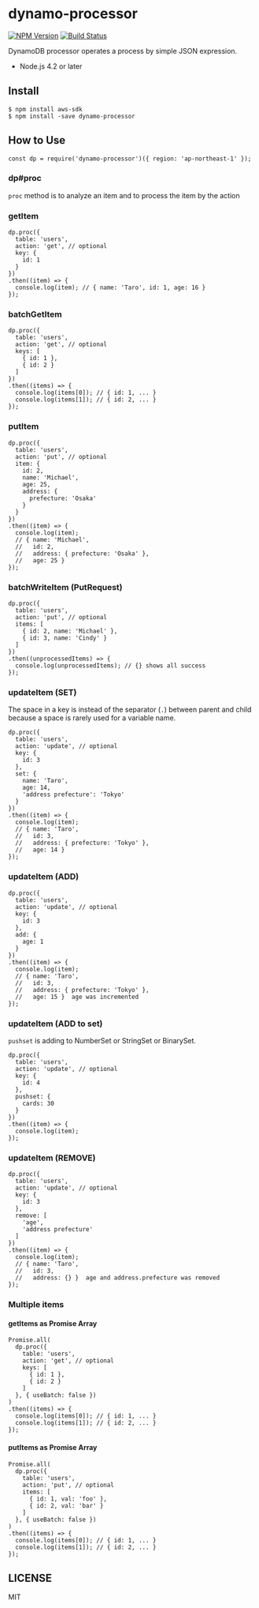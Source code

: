 dynamo-processor
================

[![NPM Version][npm-image]][npm-url]
[![Build Status](https://travis-ci.org/tilfin/dynamo-processor.svg?branch=master)](https://travis-ci.org/tilfin/dynamo-processor)

DynamoDB processor operates a process by simple JSON expression.

* Node.js 4.2 or later

## Install

```
$ npm install aws-sdk
$ npm install -save dynamo-processor
```

## How to Use

```
const dp = require('dynamo-processor')({ region: 'ap-northeast-1' });
```

### dp#proc

`proc` method is to analyze an item and to process the item by the action

### getItem

```
dp.proc({
  table: 'users',
  action: 'get', // optional
  key: {
    id: 1
  }
})
.then((item) => {
  console.log(item); // { name: 'Taro', id: 1, age: 16 }
});
```

### batchGetItem

```
dp.proc({
  table: 'users',
  action: 'get', // optional
  keys: [
    { id: 1 },
    { id: 2 }
  ]
})
.then((items) => {
  console.log(items[0]); // { id: 1, ... }
  console.log(items[1]); // { id: 2, ... }
});
```

### putItem

```
dp.proc({
  table: 'users',
  action: 'put', // optional
  item: {
    id: 2,
    name: 'Michael',
    age: 25,
    address: {
      prefecture: 'Osaka'
    }
  }
})
.then((item) => {
  console.log(item);
  // { name: 'Michael',
  //   id: 2,
  //   address: { prefecture: 'Osaka' },
  //   age: 25 }
});
```

### batchWriteItem (PutRequest)

```
dp.proc({
  table: 'users',
  action: 'put', // optional
  items: [
    { id: 2, name: 'Michael' },
    { id: 3, name: 'Cindy' }
  ]
})
.then((unprocessedItems) => {
  console.log(unprocessedItems); // {} shows all success
});
```

### updateItem (SET)

The space in a key is instead of the separator (`.`) between parent and child
because a space is rarely used for a variable name.

```
dp.proc({
  table: 'users',
  action: 'update', // optional
  key: {
    id: 3
  },
  set: {
    name: 'Taro',
    age: 14,
    'address prefecture': 'Tokyo'
  }
})
.then((item) => {
  console.log(item);
  // { name: 'Taro',
  //   id: 3,
  //   address: { prefecture: 'Tokyo' },
  //   age: 14 }
});
```

### updateItem (ADD)

```
dp.proc({
  table: 'users',
  action: 'update', // optional
  key: {
    id: 3
  },
  add: {
    age: 1
  }
})
.then((item) => {
  console.log(item);
  // { name: 'Taro',
  //   id: 3,
  //   address: { prefecture: 'Tokyo' },
  //   age: 15 }  age was incremented
});
```

### updateItem (ADD to set)

`pushset` is adding to NumberSet or StringSet or BinarySet.

```
dp.proc({
  table: 'users',
  action: 'update', // optional
  key: {
    id: 4
  },
  pushset: {
    cards: 30
  }
})
.then((item) => {
  console.log(item);
});
```

### updateItem (REMOVE)

```
dp.proc({
  table: 'users',
  action: 'update', // optional
  key: {
    id: 3
  },
  remove: [
    'age',
    'address prefecture'
  ]
})
.then((item) => {
  console.log(item);
  // { name: 'Taro',
  //   id: 3,
  //   address: {} }  age and address.prefecture was removed
});
```

### Multiple items

#### getItems as Promise Array

```
Promise.all(
  dp.proc({
    table: 'users',
    action: 'get', // optional
    keys: [
      { id: 1 },
      { id: 2 }
    ]
  }, { useBatch: false })
)
.then((items) => {
  console.log(items[0]); // { id: 1, ... }
  console.log(items[1]); // { id: 2, ... }
});
```

#### putItems as Promise Array

```
Promise.all(
  dp.proc({
    table: 'users',
    action: 'put', // optional
    items: [
      { id: 1, val: 'foo' },
      { id: 2, val: 'bar' }
    ]
  }, { useBatch: false })
)
.then((items) => {
  console.log(items[0]); // { id: 1, ... }
  console.log(items[1]); // { id: 2, ... }
});
```

## LICENSE

MIT


[npm-image]: https://img.shields.io/npm/v/dynamo-processor.svg
[npm-url]: https://npmjs.org/package/dynamo-processor
